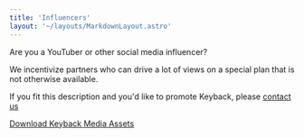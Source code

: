 ```yaml
---
title: 'Influencers'
layout: '~/layouts/MarkdownLayout.astro'
---
```


Are you a YouTuber or other social media influencer?

We incentivize partners who can drive a lot of views on a special plan that is not otherwise available.

If you fit this description and you'd like to promote Keyback, please [contact us](https://keyback.io/contact)

<a href="/media" class="text-burntorange">Download Keyback Media Assets</a>
